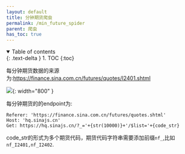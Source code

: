 ```yaml
---
layout: default
title: 分钟期货爬虫
permalink: /min_future_spider
parent: 爬虫
has_toc: true
---
```

<details open markdown="block">
  <summary>
    Table of contents
  </summary>
  {: .text-delta }
1. TOC
{:toc}
</details>

每分钟期货数据的来源为:https://finance.sina.com.cn/futures/quotes/I2401.shtml

![](/new_futurequant/assets/fff.png){: width="800" }

每分钟期货的的endpoint为:


```
Referer: 'https://finance.sina.com.cn/futures/quotes.shtml'
Host: 'hq.sinajs.cn'
Get: https://hq.sinajs.cn/?_='+{str(10000)}+'/$list='+{code_str}
```

code_str的形式为多个期货代码，期货代码字符串需要添加前缀`nf_`,比如`nf_I2401,nf_I2402`.